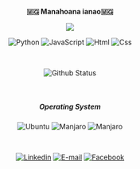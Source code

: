 
  
<p align=center>  <strong> 🇲🇬 Manahoana ianao🇲🇬</strong> <p>

<p align=center>  
  <img src='https://readme-typing-svg.herokuapp.com?color=%2303B133&size=24&width=410&height=52&lines=Hasin+ny+Aina+Juno+RAFIDISON'/>
</p>

<p align='center'>
  <img alt='Python' src='https://img.shields.io/badge/Python-3776AB?style=for-the-badge&logo=python&logoColor=white'/>
  <img alt='JavaScript' src='https://img.shields.io/badge/JavaScript-F7DF1E?style=for-the-badge&logo=javascript&logoColor=black'/>
  <img alt='Html' src='https://img.shields.io/badge/HTML5-E34F26?style=for-the-badge&logo=html5&logoColor=white'/>
  <img alt='Css' src='https://img.shields.io/badge/CSS3-1572B6?style=for-the-badge&logo=css3&logoColor=white'/>
</p>
<br>
<p align='center'>
  <img alt='Github Status' src='https://github-readme-streak-stats.herokuapp.com/?user=jahjuno&theme=solarized-dark&date_format=j%20M%5B%20Y%5D&&theme=leafy&date_format=j%2Fn%5B%2FY%5D&background=040512&ring=047884&sideNums=06ACBD&dates=06ACBD&currStreakNum=08E8FF&currStreakLabel=08E8FF'/>
</p>
<br>
<h5 align='center'>Operating System</h5>
<p align='center'>
  <img alt='Ubuntu' src='https://img.shields.io/badge/Ubuntu-E95420?style=for-the-badge&logo=ubuntu&logoColor=white'/>
  <img alt='Manjaro' src='https://img.shields.io/badge/manjaro-35BF5C?style=for-the-badge&logo=manjaro&logoColor=white'/>
  <img alt='Manjaro' src='https://img.shields.io/badge/Fedora-294172?style=for-the-badge&logo=fedora&logoColor=white'/>
</p>
<br>
<p align='center'>
  <a href='https://www.linkedin.com/in/rafidison-hasin-ny-aina-juno-54a615162/'><img alt='Linkedin' src='https://img.shields.io/badge/LinkedIn-0077B5?style=for-the-badge&logo=linkedin&logoColor=white' /></a>
  <a href='mailto:aina.juno.rafidison@esti.mg'><img alt='E-mail' src='https://img.shields.io/badge/Gmail-D14836?style=for-the-badge&logo=gmail&logoColor=white'/></a>
  <a href='https://www.facebook.com/ainajuno.rafidison/'><img alt='Facebook' src='https://img.shields.io/badge/Facebook-1877F2?style=for-the-badge&logo=facebook&logoColor=white'/></a>
</p>
